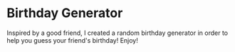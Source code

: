 # Birthday Generator

Inspired by a good friend, I created a random birthday generator in order to help you guess your friend's birthday! Enjoy!
